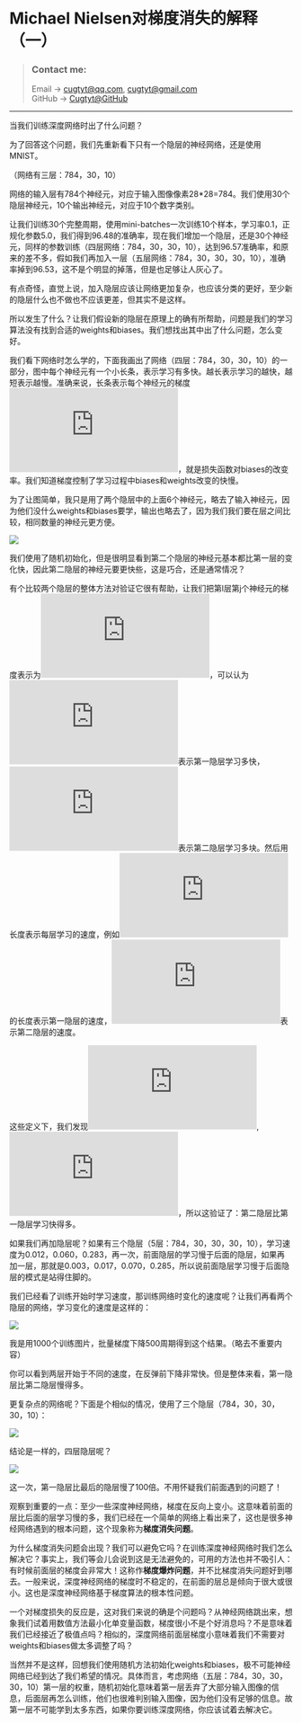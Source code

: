 # **Michael Nielsen对梯度消失的解释（一）**

> ### Contact me:  
> Email -> <cugtyt@qq.com>, <cugtyt@gmail.com>  
> GitHub -> [Cugtyt@GitHub](https://github.com/Cugtyt)

---

当我们训练深度网络时出了什么问题？

为了回答这个问题，我们先重新看下只有一个隐层的神经网络，还是使用MNIST。

（网络有三层：784，30，10）

网络的输入层有784个神经元，对应于输入图像像素28*28=784。我们使用30个隐层神经元，10个输出神经元，对应于10个数字类别。

让我们训练30个完整周期，使用mini-batches一次训练10个样本，学习率0.1，正规化参数5.0，我们得到96.48的准确率，现在我们增加一个隐层，还是30个神经元，同样的参数训练（四层网络：784，30，30，10），达到96.57准确率，和原来的差不多，假如我们再加入一层（五层网络：784，30，30，30，10），准确率掉到96.53，这不是个明显的掉落，但是也足够让人灰心了。

有点奇怪，直觉上说，加入隐层应该让网络更加复杂，也应该分类的更好，至少新的隐层什么也不做也不应该更差，但其实不是这样。

所以发生了什么？让我们假设新的隐层在原理上的确有所帮助，问题是我们的学习算法没有找到合适的weights和biases。我们想找出其中出了什么问题，怎么变好。

我们看下网络时怎么学的，下面我画出了网络（四层：784，30，30，10）的一部分，图中每个神经元有一个小长条，表示学习有多快。越长表示学习的越快，越短表示越慢。准确来说，长条表示每个神经元的梯度![](http://latex.codecogs.com/gif.latex?%5Cinline%20%5Cpartial%20C%20/%20%5Cpartial%20b)，就是损失函数对biases的改变率。我们知道梯度控制了学习过程中biases和weights改变的快慢。

为了让图简单，我只是用了两个隐层中的上面6个神经元，略去了输入神经元，因为他们没什么weights和biases要学，输出也略去了，因为我们我们要在层之间比较，相同数量的神经元更方便。

![](resources/vanishing-gradient1.png)

我们使用了随机初始化，但是很明显看到第二个隐层的神经元基本都比第一层的变化快，因此第二隐层的神经元要更快些，这是巧合，还是通常情况？

有个比较两个隐层的整体方法对验证它很有帮助，让我们把第l层第j个神经元的梯度表示为![](http://latex.codecogs.com/gif.latex?%5Cinline%20%5Cdelta%5El_j%20%3D%20%5Cpartial%20C%20/%20%5Cpartial%20b%5El_j)，可以认为![](http://latex.codecogs.com/gif.latex?%5Cinline%20%5Cdelta%5E1)表示第一隐层学习多快，![](http://latex.codecogs.com/gif.latex?%5Cinline%20%5Cdelta%5E2)表示第二隐层学习多块。然后用长度表示每层学习的速度，例如![](http://latex.codecogs.com/gif.latex?%5Cinline%20%5C%7C%20%5Cdelta%5E1%20%5C%7C)的长度表示第一隐层的速度，![](http://latex.codecogs.com/gif.latex?%5Cinline%20%5C%7C%20%5Cdelta%5E2%20%5C%7C)表示第二隐层的速度。

这些定义下，我们发现![](http://latex.codecogs.com/gif.latex?%5Cinline%20%5C%7C%20%5Cdelta%5E1%20%5C%7C%20%3D%200.07%5Cldots),![](http://latex.codecogs.com/gif.latex?%5Cinline%20%5C%7C%20%5Cdelta%5E2%20%5C%7C%20%3D%200.31%5Cldots)，所以这验证了：第二隐层比第一隐层学习快得多。

如果我们再加隐层呢？如果有三个隐层（5层：784，30，30，30，10），学习速度为0.012，0.060，0.283，再一次，前面隐层的学习慢于后面的隐层，如果再加一层，那就是0.003，0.017，0.070，0.285，所以说前面隐层学习慢于后面隐层的模式是站得住脚的。

我们已经看了训练开始时学习速度，那训练网络时变化的速度呢？让我们再看两个隐层的网络，学习变化的速度是这样的：

![](resources/vanishing-gradient2.png)

我是用1000个训练图片，批量梯度下降500周期得到这个结果。（略去不重要内容）

你可以看到两层开始于不同的速度，在反弹前下降非常快。但是整体来看，第一隐层比第二隐层慢得多。

更复杂点的网络呢？下面是个相似的情况，使用了三个隐层（784，30，30，30，10）：

![](resources/vanishing-gradient3.png)

结论是一样的，四层隐层呢？

![](resources/vanishing-gradient4.png)

这一次，第一隐层比最后的隐层慢了100倍。不用怀疑我们前面遇到的问题了！

观察到重要的一点：至少一些深度神经网络，梯度在反向上变小。这意味着前面的层比后面的层学习慢的多，我们已经在一个简单的网络上看出来了，这也是很多神经网络遇到的根本问题，这个现象称为**梯度消失问题**。

为什么梯度消失问题会出现？我们可以避免它吗？在训练深度神经网络时我们怎么解决它？事实上，我们等会儿会说到这是无法避免的，可用的方法也并不吸引人：有时候前面层的梯度会非常大！这称作**梯度爆炸问题**，并不比梯度消失问题好到哪去。一般来说，深度神经网络的梯度时不稳定的，在前面的层总是倾向于很大或很小。这也是深度神经网络基于梯度算法的根本性问题。

一个对梯度损失的反应是，这对我们来说的确是个问题吗？从神经网络跳出来，想象我们试着用数值方法最小化单变量函数，梯度很小不是个好消息吗？不是意味着我们已经接近了极值点吗？相似的，深度网络前面层梯度小意味着我们不需要对weights和biases做太多调整了吗？

当然并不是这样，回想我们使用随机方法初始化weights和biases，极不可能神经网络已经到达了我们希望的情况。具体而言，考虑网络（五层：784，30，30，30，10）第一层的权重，随机初始化意味着第一层丢弃了大部分输入图像的信息，后面层再怎么训练，他们也很难判别输入图像，因为他们没有足够的信息。故第一层不可能学到太多东西，如果你要训练深度网络，你应该试着去解决它。
